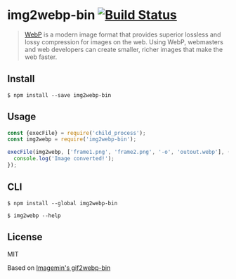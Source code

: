 # img2webp-bin [![Build Status](https://travis-ci.org/onetuskinc/img2webp-bin.svg?branch=master)](https://travis-ci.org/onetuskinc/img2webp-bin)

> [WebP](https://developers.google.com/speed/webp/) is a modern image format that provides superior lossless and lossy compression for images on the web. Using WebP, webmasters and web developers can create smaller, richer images that make the web faster.


## Install

```
$ npm install --save img2webp-bin
```


## Usage

```js
const {execFile} = require('child_process');
const img2webp = require('img2webp-bin');

execFile(img2webp, ['frame1.png', 'frame2.png', '-o', 'outout.webp'], () => {
  console.log('Image converted!');
});
```


## CLI

```
$ npm install --global img2webp-bin
```

```
$ img2webp --help
```


## License

MIT

Based on [Imagemin's gif2webp-bin](https://github.com/imagemin/gif2webp-bin)
